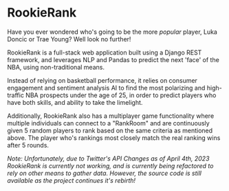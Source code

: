 # RookieRank

Have you ever wondered who's going to be the more _popular_ player, Luka Doncic or Trae Young? Well look no further!

RookieRank is a full-stack web application built using a Django REST framework, and leverages NLP and Pandas to predict the next 'face' of the NBA, using non-traditional means. 

Instead of relying on basketball performance, it relies on consumer engagement and sentiment analysis AI to find the most polarizing and high-traffic NBA prospects under the age of 25, in order to predict players who have both skills, and ability to take the limelight.

Additionally, RookieRank also has a multiplayer game functionality where multiple individuals can connect to a "RankRoom" and are continuously given 5 random players to rank based on the same criteria as mentioned above. The player who's rankings most closely match the real ranking wins after 5 rounds. 

_Note: Unfortunately, due to Twitter's API Changes as of April 4th, 2023 RookieRank is currently not working, and is currently being refactored to rely on other means to gather data. However, the source code is still available as the project continues it's rebirth!_
